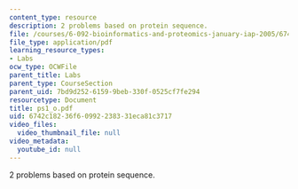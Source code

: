 ```yaml
---
content_type: resource
description: 2 problems based on protein sequence.
file: /courses/6-092-bioinformatics-and-proteomics-january-iap-2005/6742c18236f60992238331eca81c3717_ps1_o.pdf
file_type: application/pdf
learning_resource_types:
- Labs
ocw_type: OCWFile
parent_title: Labs
parent_type: CourseSection
parent_uid: 7bd9d252-6159-9beb-330f-0525cf7fe294
resourcetype: Document
title: ps1_o.pdf
uid: 6742c182-36f6-0992-2383-31eca81c3717
video_files:
  video_thumbnail_file: null
video_metadata:
  youtube_id: null
---
```

2 problems based on protein sequence.

